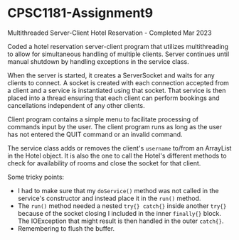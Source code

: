 # CPSC1181-Assignment9
Multithreaded Server-Client Hotel Reservation - Completed Mar 2023

Coded a hotel reservation server-client program that utilizes multithreading to allow for simultaneous handling of multiple clients. Server continues until manual shutdown by handling exceptions in the service class. 


When the server is started, it creates a ServerSocket and waits for any clients to connect. A socket is created with each connection accepted from a client and a service is instantiated using that socket. That service is then placed into a thread ensuring that each client can perform bookings and cancellations independent of any other clients. 


Client program contains a simple menu to facilitate processing of commands input by the user. The client program runs as long as the user has not entered the QUIT command or an invalid command. 


The service class adds or removes the client's `username` to/from an ArrayList in the Hotel object. It is also the one to call the Hotel's different methods to check for availability of rooms and close the socket for that client. 



Some tricky points:

- I had to make sure that my `doService()` method was not called in the service's constructor and instead place it in the `run()` method. 
- The `run()` method needed a nested `try{} catch{}` inside another `try{}` because of the socket closing I included in the inner `finally{}` block. The IOException that might result is then handled in the outer `catch{}`.
- Remembering to flush the buffer.
